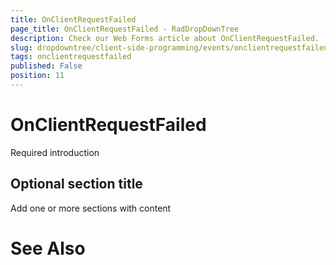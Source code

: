 ```yaml
---
title: OnClientRequestFailed
page_title: OnClientRequestFailed - RadDropDownTree
description: Check our Web Forms article about OnClientRequestFailed.
slug: dropdowntree/client-side-programming/events/onclientrequestfailed
tags: onclientrequestfailed
published: False
position: 11
---
```


# OnClientRequestFailed



Required introduction

## Optional section title

Add one or more sections with content

# See Also
